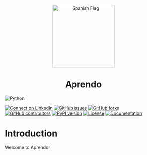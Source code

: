 
<div align="center">
  <img src="https://upload.wikimedia.org/wikipedia/commons/6/6f/Spain_flag_300.png" alt="Spanish Flag" width="200" margin='auto'>
  <h1>Aprendo</h1>
</div>

![Python](https://img.shields.io/badge/python-3670A0?style=for-the-badge&logo=python&logoColor=ffdd54)



[![Connect on LinkedIn](https://img.shields.io/badge/Connect%20on-LinkedIn-blue.svg)](https://www.linkedin.com/in/lucien-holliday/)
[![GitHub issues](https://img.shields.io/github/issues/luiHoll97/aprendo)](https://github.com/luiHoll97/aprendo/issues)
[![GitHub forks](https://img.shields.io/github/forks/luiHoll97/aprendo)](https://github.com/luiHoll97/aprendo/network/members)
[![GitHub contributors](https://img.shields.io/github/contributors/luiHoll97/aprendo)](https://github.com/luiHoll97/aprendo/graphs/contributors)
[![PyPI version](https://badge.fury.io/py/aprendo.svg)](https://badge.fury.io/py/aprendo)
[![License](https://img.shields.io/badge/License-MIT-yellow.svg)](https://opensource.org/licenses/MIT)
[![Documentation](https://img.shields.io/badge/Documentation-Wiki-brightgreen)](https://github.com/luiHoll97/aprendo/wiki)

# Introduction

Welcome to Aprendo!
